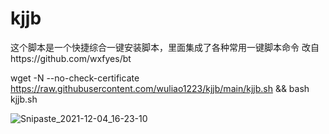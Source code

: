# kjjb
这个脚本是一个快捷综合一键安装脚本，里面集成了各种常用一键脚本命令
改自https://github.com/wxfyes/bt

wget -N --no-check-certificate https://raw.githubusercontent.com/wuliao1223/kjjb/main/kjjb.sh && bash kjjb.sh

![Snipaste_2021-12-04_16-23-10](https://user-images.githubusercontent.com/59786070/144702894-49353fe6-bf72-42c5-9d80-4e2a30e76aa4.png)
